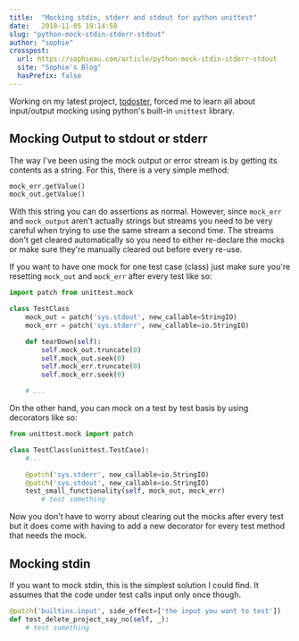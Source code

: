 ```yaml
---
title:  "Mocking stdin, stderr and stdout for python unittest"
date:   2018-11-05 19:14:58
slug: "python-mock-stdin-stderr-stdout"
author: "sophie"
crosspost:
  url: https://sophieau.com/article/python-mock-stdin-stderr-stdout
  site: "Sophie's Blog"
  hasPrefix: false
---
```


Working on my latest project, [todoster](github.com/sophieau/todoster), forced me to learn all about input/output mocking using python's built-in `unittest` library.


## Mocking Output to stdout or stderr

The way I've been using the mock output or error stream is by getting its contents as a string. For this, there is a very simple method:

```python
mock_err.getValue()
mock_out.getValue()
```

With this string you can do assertions as normal. However, since `mock_err` and `mock_output` aren't actually strings but streams you need to be very careful when trying to use the same stream a second time. The streams don't get cleared automatically so you need to either re-declare the mocks or make sure they're manually cleared out before every re-use.

If you want to have one mock for one test case (class) just make sure you're resetting `mock_out` and `mock_err` after every test like so:

```python
import patch from unittest.mock

class TestClass
    mock_out = patch('sys.stdout', new_callable=StringIO)
    mock_err = patch('sys.stderr', new_callable=io.StringIO)

    def tearDown(self):
        self.mock_out.truncate(0)
        self.mock_out.seek(0)
        self.mock_err.truncate(0)
        self.mock_err.seek(0)

    # ...
```

On the other hand, you can mock on a test by test basis by using decorators like so:

```python
from unittest.mock import patch

class TestClass(unittest.TestCase):
    #...

    @patch('sys.stderr', new_callable=io.StringIO)
    @patch('sys.stdout', new_callable=io.StringIO)
    test_small_functionality(self, mock_out, mock_err)
        # test something
```
Now you don't have to worry about clearing out the mocks after every test but it does come with having to add a new decorator for every test method that needs the mock.



## Mocking stdin

If you want to mock stdin, this is the simplest solution I could find. It assumes that the code under test calls input only once though.

```python
@patch('builtins.input', side_effect=['the input you want to test'])
def test_delete_project_say_no(self, _):
    # test something
```

